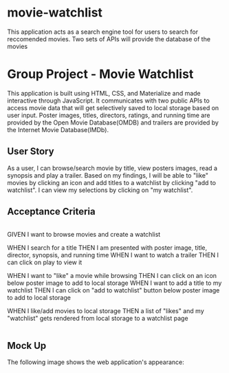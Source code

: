 # movie-watchlist

This application acts as a search engine tool for users to search for reccomended movies. Two sets of APIs will provide the database of the movies


# Group Project - Movie Watchlist

This application is built using HTML, CSS, and Materialize and made interactive through JavaScript. It communicates with two public APIs to access movie data that will get selectively saved to local storage based on user input. Poster images, titles, directors, ratings, and running time are provided by the Open Movie Database(OMDB) and trailers are provided by the Internet Movie Database(IMDb).

## User Story

As a user, I can browse/search movie by title, view posters images, read a synopsis and play a trailer. Based on my findings, I will be able to "like" movies by clicking an icon and add titles to a watchlist by clicking "add to watchlist". I can view my selections by clicking on "my watchlist".

## Acceptance Criteria

```
```
GIVEN I want to browse movies and create a watchlist

WHEN I search for a title
THEN I am presented with poster image, title, director, synopsis, and running time
WHEN I want to watch a trailer
THEN I can click on play to view it

WHEN I want to "like" a movie while browsing
THEN I can click on an icon below poster image to add to local storage
WHEN I want to add a title to my watchlist
THEN I can click on "add to watchlist" button below poster image to add to local storage

WHEN I like/add movies to local storage
THEN a list of "likes" and my "watchlist" gets rendered from local storage to a watchlist page

```
```

## Mock Up
The following image shows the web application's appearance:

![]()

